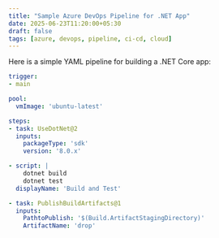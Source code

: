 ```yaml
---
title: "Sample Azure DevOps Pipeline for .NET App"
date: 2025-06-23T11:20:00+05:30
draft: false
tags: [azure, devops, pipeline, ci-cd, cloud]
---
```


Here is a simple YAML pipeline for building a .NET Core app:

```yaml
trigger:
- main

pool:
  vmImage: 'ubuntu-latest'

steps:
- task: UseDotNet@2
  inputs:
    packageType: 'sdk'
    version: '8.0.x'

- script: |
    dotnet build
    dotnet test
  displayName: 'Build and Test'

- task: PublishBuildArtifacts@1
  inputs:
    PathtoPublish: '$(Build.ArtifactStagingDirectory)'
    ArtifactName: 'drop'
